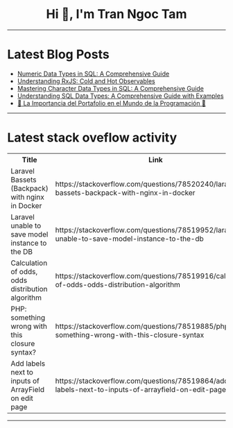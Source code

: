 <h1 align="center">Hi 👋, I'm Tran Ngoc Tam</h1>

---

# Latest Blog Posts 
<!-- BLOG-POST-LIST:START -->
- [Numeric Data Types in SQL: A Comprehensive Guide](https://dev.to/kellyblaire/numeric-data-types-in-sql-a-comprehensive-guide-3338)
- [Understanding RxJS: Cold and Hot Observables](https://dev.to/benarambide/understanding-rxjs-cold-and-hot-observables-1g7c)
- [Mastering Character Data Types in SQL: A Comprehensive Guide](https://dev.to/kellyblaire/mastering-character-data-types-in-sql-a-comprehensive-guide-5984)
- [Understanding SQL Data Types: A Comprehensive Guide with Examples](https://dev.to/kellyblaire/understanding-sql-data-types-a-comprehensive-guide-with-examples-56o3)
- [🌟 La Importancia del Portafolio en el Mundo de la Programación 🚀](https://dev.to/yoezequiel/la-importancia-del-portafolio-en-el-mundo-de-la-programacion-24mc)
<!-- BLOG-POST-LIST:END -->

---

# Latest stack oveflow activity
<table>
  <tr><th>Title</th><th>Link</th></tr>
  <!-- STACKOVERFLOW:START --><tr><td>Laravel Bassets &lpar;Backpack&rpar; with nginx in Docker</td><td>https://stackoverflow.com/questions/78520240/laravel-bassets-backpack-with-nginx-in-docker</td></tr><tr><td>Laravel unable to save model instance to the DB</td><td>https://stackoverflow.com/questions/78519952/laravel-unable-to-save-model-instance-to-the-db</td></tr><tr><td>Calculation of odds, odds distribution algorithm</td><td>https://stackoverflow.com/questions/78519916/calculation-of-odds-odds-distribution-algorithm</td></tr><tr><td>PHP: something wrong with this closure syntax?</td><td>https://stackoverflow.com/questions/78519885/php-something-wrong-with-this-closure-syntax</td></tr><tr><td>Add labels next to inputs of ArrayField on edit page</td><td>https://stackoverflow.com/questions/78519864/add-labels-next-to-inputs-of-arrayfield-on-edit-page</td></tr><!-- STACKOVERFLOW:END -->
</table>

---


